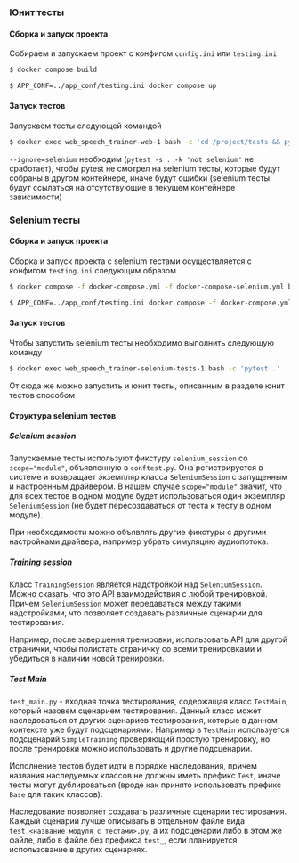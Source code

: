 ### Юнит тесты
#### Сборка и запуск проекта
Собираем и запускаем проект с конфигом `config.ini` или `testing.ini`
```bash
$ docker compose build

$ APP_CONF=../app_conf/testing.ini docker compose up
```

#### Запуск тестов
Запускаем тесты следующей командой
```bash
$ docker exec web_speech_trainer-web-1 bash -c 'cd /project/tests && pytest --ignore=selenium'
```

`--ignore=selenium` необходим (`pytest -s . -k 'not selenium'` не сработает), чтобы pytest не смотрел на selenium тесты, которые будут собраны в другом контейнере, иначе будут ошибки (selenium тесты будут ссылаться на отсутствующие в текущем контейнере зависимости)
### Selenium тесты

#### Сборка и запуск проекта
Сборка и запуск проекта с selenium тестами осуществляется c конфигом `testing.ini` следующим образом
```bash
$ docker compose -f docker-compose.yml -f docker-compose-selenium.yml build

$ APP_CONF=../app_conf/testing.ini docker compose -f docker-compose.yml -f docker-compose-selenium.yml up
```
#### Запуск тестов
Чтобы запустить selenium тесты необходимо выполнить следующую команду
```bash
$ docker exec web_speech_trainer-selenium-tests-1 bash -c 'pytest .'
```
От сюда же можно запустить и юнит тесты, описанным в разделе юнит тестов способом
#### Структура selenium тестов
##### Selenium session
Запускаемые тесты используют фикстуру `selenium_session` со `scope="module"`, объявленную в `conftest.py`. Она регистрируется в системе и возвращает экземпляр класса `SeleniumSession` с запущенным и настроенным драйвером. В нашем случае `scope="module"` значит, что для всех тестов в одном модуле будет использоваться один экземпляр `SeleniumSession` (не будет пересоздаваться от теста к тесту в одном модуле).

При необходимости можно объявлять другие фикстуры с другими настройками драйвера, например убрать симуляцию аудиопотока.
##### Training session
Класс `TrainingSession` является надстройкой над `SeleniumSession`. Можно сказать, что это API взаимодействия с любой тренировкой. Причем `SeleniumSession` может передаваться между такими надстройками, что позволяет создавать различные сценарии для тестирования. 

Например, после завершения тренировки, использовать API для другой странички, чтобы полистать страничку со всеми тренировками и убедиться в наличии новой тренировки.
##### Test Main
`test_main.py` - входная точка тестирования, содержащая класс `TestMain`, который назовем сценарием тестирования. Данный класс может наследоваться от других сценариев тестирования, которые в данном контексте уже будут подсценариями. Например в `TestMain` используется подсценарий `SimpleTraining` проверяющий простую тренировку, но после тренировки можно использовать и другие подсценарии.

Исполнение тестов будет идти в порядке наследования, причем названия наследуемых классов не должны иметь префикс `Test`, иначе тесты могут дублироваться (вроде как принято использовать префикс `Base` для таких классов).

Наследование позволяет создавать различные сценарии тестирования. Каждый сценарий лучше описывать в отдельном файле вида `test_<название модуля с тестами>.py`, а их подсценарии либо в этом же файле, либо в файле без префикса `test_`, если планируется использование в других сценариях.